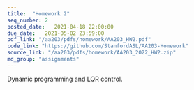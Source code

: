 ```yaml
---
title:  "Homework 2"
seq_number: 2
posted_date:   2021-04-18 22:00:00
due_date:   2021-05-02 23:59:00
pdf_link: "/aa203/pdfs/homework/AA203_HW2.pdf"
code_link: "https://github.com/StanfordASL/AA203-Homework"
source_link: "/aa203/pdfs/homework/AA203_2022_HW2.zip"
md_group: "assignments"
---
```


Dynamic programming and LQR control.

